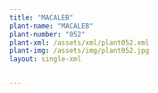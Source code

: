 ```yaml
---
title: "MACALEB"
plant-name: "MACALEB"
plant-number: "052"
plant-xml: /assets/xml/plant052.xml
plant-img: /assets/img/plant052.jpg
layout: single-xml


---
```

